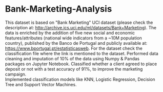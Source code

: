 # Bank-Marketing-Analysis
This dataset is based on "Bank Marketing" UCI dataset (please check the description at: http://archive.ics.uci.edu/ml/datasets/Bank+Marketing).
The data is enriched by the addition of five new social and economic features/attributes (national wide indicators from a ~10M population country), published by the Banco de Portugal and publicly available at: https://www.bportugal.pt/estatisticasweb.
For the dataset check the classification file where the link is mentioned to the dataset.
Performed data cleaning and imputation of 10% of the data using Numpy & Pandas packages on Jupyter Notebook. 
Classified whether a client agreed to place deposit or not with a test accuracy of 91%, to improve the marketing campaign.	 	
Implemented classification models like KNN, Logistic Regression, Decision Tree and Support Vector Machines.

